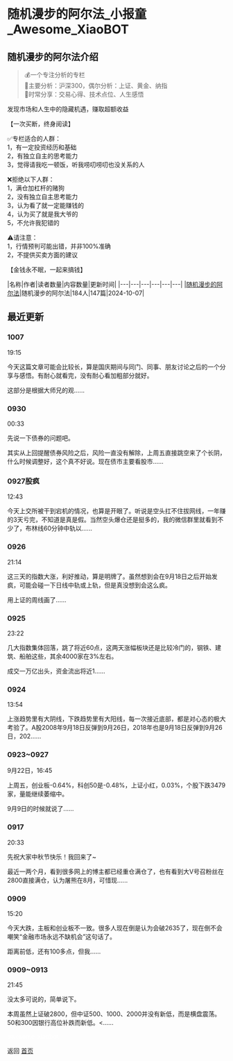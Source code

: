 # 随机漫步的阿尔法_小报童_Awesome_XiaoBOT

## 随机漫步的阿尔法介绍
> 💰一个专注分析的专栏    
📝主要分析：沪深300，偶尔分析：上证、黄金、纳指    
🥂时常分享：交易心得、技术点位、人生感悟    
    
发现市场和人生中的隐藏机遇，赚取超额收益    
    
【一次买断，终身阅读】    
    
✅专栏适合的人群：    
1，有一定投资经历和基础    
2，有独立自主的思考能力    
3，觉得请我吃一顿饭，听我唠叨唠叨也没关系的人    
    
❌拒绝以下人群：    
1，满仓加杠杆的赌狗    
2，没有独立自主思考能力    
3，认为看了就一定能赚钱的    
4，认为买了就是我大爷的    
5，不允许我犯错的    
    
⚠️请注意：    
1，行情预判可能出错，并非100%准确    
2，不提供买卖方面的建议    
    
【金钱永不眠，一起来搞钱】  
  


|名称|作者|读者数量|内容数量|更新时间|
|---|---|---|---|---|---|
|[随机漫步的阿尔法](https://xiaobot.net/p/rwalpha?refer=0b133df9-27dc-423b-8101-639049001c13)|随机漫步的阿尔法|184人|147篇|2024-10-07|

## 最近更新
### 1007

19:15

今天这篇文章可能会比较长，算是国庆期间与同门、同事、朋友讨论之后的一个分享与感悟。有耐心就看完，没有耐心看加粗部分就好。

这部分是根据大师兄的观......

### 0930

00:33

先说一下债券的问题吧。

其实从上回提醒债券风险之后，风险一直没有解除，上周五直接跳空来了个长阴，什么时候调整好，这个真不好说。现在债市主要看股市......

### 0927股疯

12:43

今天上交所被干到宕机的情况，也算是开眼了。听说是空头扛不住拔网线，一年赚的3天亏完，不知道是真是假。当然空头爆仓还是挺多的，我的微信群里就看到不少了，布林线60分钟中轨以......

### 0926

21:14

这三天的指数大涨，利好推动，算是明牌了。虽然想到会在9月18日之后开始发疯，可能会碰一下日线中轨或上轨，但是真没想到会这么疯。

用上证的周线画了......

### 0925

23:22

几大指数集体回落，跳了将近60点，这两天涨幅板块还是比较冷门的，钢铁、建筑、船舶这些，其余4000家在3%左右。

成交一万亿出头，资金流出将近1......

### 0924

13:54

上涨趋势里有大阴线，下跌趋势里有大阳线，每一次接近底部，都是对心态的极大考验了。A股2008年9月18日反弹到9月26日，2018年也是9月18日反弹到9月26日，202......

### 0923~0927

9月22日，16:45

上周五，创业板-0.64%，科创50是-0.48%，上证小红，0.03%，个股下跌3479家，量能继续萎缩中。

9月9日的时候就说了......

### 0917

20:33

先祝大家中秋节快乐！我回来了~

最近一两个月，看到很多网上的博主都已经重仓满仓了，也有看到大V号召粉丝在2800直接满仓，认为屠熊在8月，可惜现......

### 0909

15:20

今天大跌，主板和创业板不一致。很多人现在倒是认为会破2635了，现在倒不会嘲笑“金融市场永远不缺机会”这句话了。

距离前低，还有100多点，但我......

### 0909~0913

21:45

没太多可说的，简单说下。

本周虽然上证破2800，但中证500、1000、2000并没有新低，而是横盘震荡。50和300因银行高位补跌而新低。<......


<a href="https://github.com/Reno9527/awesome-xiaobot" style="color: white; text-decoration: none;">awesome-xiaobot</a>

返回 [首页](../README.md)
